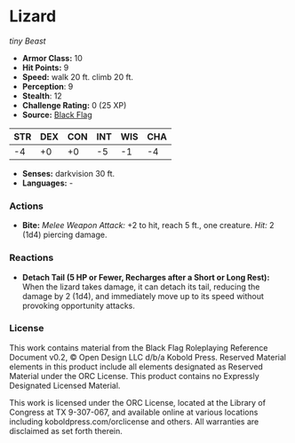 # Lizard

*tiny* *Beast*

- **Armor Class:** 10
- **Hit Points:** 9 
- **Speed:** walk 20 ft. climb 20 ft.
- **Perception**: 9
- **Stealth**: 12
- **Challenge Rating:** 0 (25 XP)
- **Source:** [Black Flag](https://koboldpress.com/kpstore/product/tovrpg-pg-mv/)

| STR | DEX | CON | INT | WIS | CHA |
| --- | --- | --- | --- | --- | --- |
| -4 | +0 | +0 | -5 | -1 | -4 |

- **Senses:** darkvision 30 ft.
- **Languages:** -

### Actions

- **Bite:** _Melee Weapon Attack:_ +2 to hit, reach 5 ft., one creature. _Hit:_ 2 (1d4) piercing damage.

### Reactions

- **Detach Tail (5 HP or Fewer, Recharges after a Short or Long Rest):** When the lizard takes damage, it can detach its tail, reducing the damage by 2 (1d4), and immediately move up to its speed without provoking opportunity attacks.


### License

This work contains material from the Black Flag Roleplaying Reference Document v0.2, © Open Design LLC d/b/a Kobold Press. Reserved Material elements in this product include all elements designated as Reserved Material under the ORC License. This product contains no Expressly Designated Licensed Material.

This work is licensed under the ORC License, located at the Library of Congress at TX 9-307-067, and available online at various locations including koboldpress.com/orclicense and others. All warranties are disclaimed as set forth therein.
